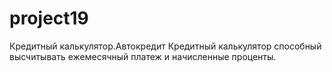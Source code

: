 # project19
Кредитный калькулятор.Автокредит
Кредитный калькулятор способный высчитывать ежемесячный платеж и начисленные проценты.
